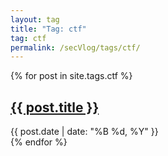 ```yaml
---
layout: tag
title: "Tag: ctf"
tag: ctf
permalink: /secVlog/tags/ctf/
---
```


{% for post in site.tags.ctf %}
<article class="post">
    <h2><a href="{{ post.url }}">{{ post.title }}</a></h2>
    <div class="post-meta">
        <span class="date">{{ post.date | date: "%B %d, %Y" }}</span>
    </div>
</article>
{% endfor %}
